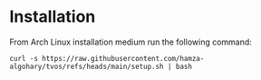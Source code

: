 # Installation
From Arch Linux installation medium run the following command:
```
curl -s https://raw.githubusercontent.com/hamza-algohary/tvos/refs/heads/main/setup.sh | bash
```